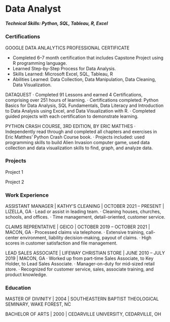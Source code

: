 # Data Analyst

##### Technical Skills: Python, SQL, Tableau, R, Excel

### Certifications
GOOGLE DATA ANLALYTICS PROFESSIONAL CERTIFICATE
- Completed 6–7 month certification that includes Capstone Project using R programming language.
- Learned Step-by-Step Process for Data Analysis.
- Skills Learned: Microsoft Excel, SQL, Tableau, R
- Abilities Learned: Data Collection, Data Manipulation, Data Cleaning, Data Visualization.

DATAQUEST
·	Completed 91 Lessons and earned 4 Certifications, comprising over 251 hours of learning.
·	Certifications completed: Python Basics for Data Analysis, SQL Fundamentals, Data Literacy and Introduction to Data Analysis using Excel, and Data Visualization with R.
·	Completed guided projects with each certification to demonstrate learning.

PYTHON CRASH COURSE, 3RD EDITION, BY ERIC MATTHES
·	Independently read through and completed all chapters and exercises in Eric Matthes’ Python Crash Course book.
·	Projects included: used programming skills to build Alien Invasion computer game, used data collection and data visualization skills to find, graph, and analyze data.

### Projects
Project 1

Project 2

### Work Experience
ASSISTANT MANAGER | KATHY’S CLEANING | OCTOBER 2021 – PRESENT | LIZELLA, GA
·	Lead or assist in leading team.
·	Cleaning houses, churches, schools, and offices.
·	Time management, detail-oriented, customer service.

CLAIMS REPRENTATIVE | GEICO | OCTOBER 2019 – OCTOBER 2021 | MACON, GA
·	Processed claims via telephone.
·	Extensive training, call-center environment, liability decision-making, payout of claims.
·	High scores in customer satisfaction and file management.

LEAD SALES ASSOCIATE | LIFEWAY CHRISTIAN STORE | JUNE 2010 – JULY 2019 | MACON, GA
·	Worked up from part-time Sales Associate, to Key Holder, to Lead Sales Associate.
·	Manager-on-duty for mid-sized retail store.
·	Recognized for customer service, sales, associate training, and product knowledge.

### Education
MASTER OF DIVINITY | 2004 | SOUTHEASTERN BAPTIST THEOLOGICAL SEMINARY, WAKE FOREST, NC

BACHELOR OF ARTS | 2000 | CEDARVILLE UNIVERSITY, CEDARVILLE, OH

